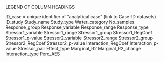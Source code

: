 LEGEND OF COLUMN HEADINGS

ID_case = unique identifier of "analytical case" (link to Case-ID datasets)
ID_study
Study_name
Study_type
Water_category
No_samples
Response_group
Response_variable
Response_range
Response_type
Stressor1_variable
Stressor1_range
Stressor1_group
Stressor1_RegCoef
Stressor1_p-value
Stressor2_variable
Stressor2_range
Stressor2_group
Stressor2_RegCoef
Stressor2_p-value
Interaction_RegCoef
Interaction_p-value
Stressor_pair
Effect_type
Marginal_R2
Marginal_R2_change
Interaction_type
Perc_AES
